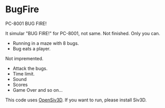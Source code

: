 # BugFire
PC-8001 BUG FIRE!

It simular "BUG FIRE!" for PC-8001, not same.
Not finished. Only you can.
- Running in a maze with 8 bugs.
- Bug eats a player.

Not impremented.
- Attack the bugs.
- Time limit.
- Sound
- Scores
- Game Over
and so on...

This code uses [OpenSiv3D](https://siv3d.github.io/).
If you want to run, please install Siv3D.
